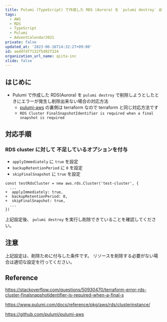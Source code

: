 ```yaml
---
title: Pulumi (TypeScript) で作成した RDS (Aurora) を `pulumi destroy` 出来ないときに設定する項目
tags:
  - AWS
  - RDS
  - TypeScript
  - Pulumi
  - AdventCalendar2021
private: false
updated_at: '2023-06-16T14:32:27+09:00'
id: aed4fdf7132f5d92f324
organization_url_name: qiita-inc
slide: false
---
```


## はじめに

- Pulumi で作成した RDS(Aurora) を `pulumi destroy` で削除しようとしたときにエラーが発生し削除出来ない場合の対応方法
  - [pulumi-aws](https://github.com/pulumi/pulumi-aws) の裏側は terraform なので terraform と同じ対応方法です
  - `RDS Cluster FinalSnapshotIdentifier is required when a final snapshot is required`

## 対応手順

### RDS cluster に対して 不足しているオプションを付与

- `applyImmediately` に `true` を設定
- `backupRetentionPeriod` に `0` を設定
- `skipFinalSnapshot` に `true` を設定

```diff_typescript
const testRdsCluster = new aws.rds.Cluster('test-cluster', {
  ...
+  applyImmediately: true,
+  backupRetentionPeriod: 0,
+  skipFinalSnapshot: true,
  ...
})
```

上記設定後、 `pulumi destroy` を実行し削除できていることを確認してください。

## 注意

上記設定は、削除ために付与した条件です。
リソースを削除する必要がない場合は適切な設定を行ってください。

## Reference

https://stackoverflow.com/questions/50930470/terraform-error-rds-cluster-finalsnapshotidentifier-is-required-when-a-final-s

https://www.pulumi.com/docs/reference/pkg/aws/rds/clusterinstance/

https://github.com/pulumi/pulumi-aws
